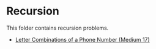 # Recursion

This folder contains recursion problems.

* [Letter Combinations of a Phone Number (Medium 17)](/Recursion/phone/)
